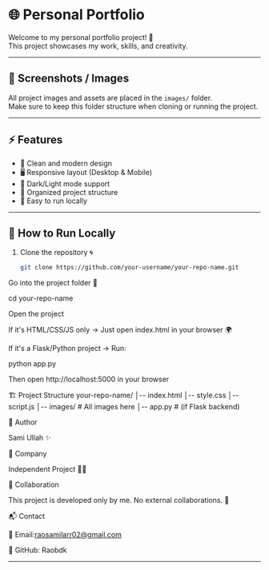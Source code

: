 

# 🌐 Personal Portfolio  

Welcome to my personal portfolio project! 🚀  
This project showcases my work, skills, and creativity.  

---

## 📸 Screenshots / Images
All project images and assets are placed in the `images/` folder.  
Make sure to keep this folder structure when cloning or running the project.  

---

## ⚡ Features
- 🌙 Clean and modern design  
- 🖥️ Responsive layout (Desktop & Mobile)  
- 🎨 Dark/Light mode support  
- 📂 Organized project structure  
- 🚀 Easy to run locally  

---

## 🔧 How to Run Locally

1. Clone the repository 🌀  
   ```bash
   git clone https://github.com/your-username/your-repo-name.git


Go into the project folder 📂

cd your-repo-name


Open the project

If it's HTML/CSS/JS only → Just open index.html in your browser 🌍

If it's a Flask/Python project → Run:

python app.py


Then open http://localhost:5000
 in your browser

🏗️ Project Structure
your-repo-name/
│-- index.html
│-- style.css
│-- script.js
│-- images/       # All images here
│-- app.py        # (if Flask backend)

👤 Author

Sami Ullah ✨

🏢 Company

Independent Project 👨‍💻

🤝 Collaboration

This project is developed only by me. No external collaborations. 💯

📬 Contact

📧 Email:raosamilarr02@gmail.com

🔗 GitHub: Raobdk


---
